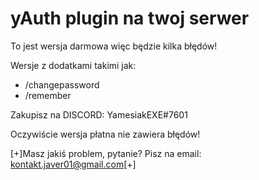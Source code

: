 # yAuth plugin na twoj serwer
To jest wersja darmowa więc będzie kilka błędów!


Wersje z dodatkami takimi jak:


- /changepassword
- /remember

Zakupisz na DISCORD: YamesiakEXE#7601

Oczywiście wersja płatna nie zawiera błędów!


[+]Masz jakiś problem, pytanie? Pisz na email: kontakt.javer01@gmail.com[+]
